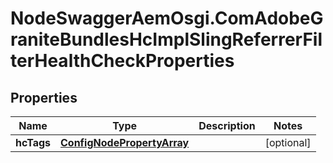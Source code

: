 # NodeSwaggerAemOsgi.ComAdobeGraniteBundlesHcImplSlingReferrerFilterHealthCheckProperties

## Properties

Name | Type | Description | Notes
------------ | ------------- | ------------- | -------------
**hcTags** | [**ConfigNodePropertyArray**](ConfigNodePropertyArray.md) |  | [optional] 


